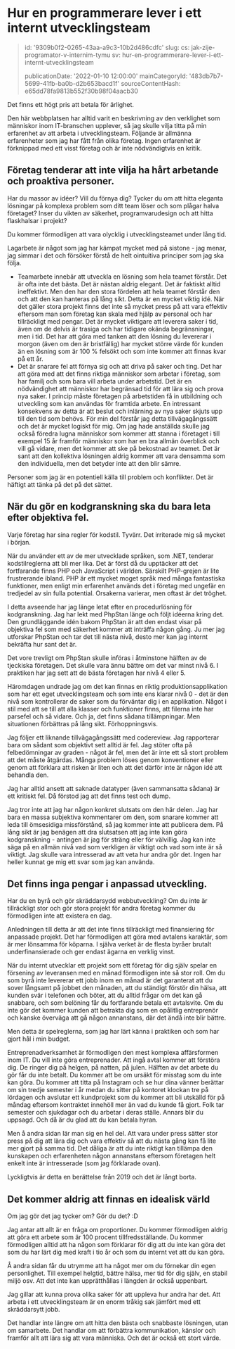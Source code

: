 Hur en programmerare lever i ett internt utvecklingsteam
========================================================

> id: '9309b0f2-0265-43aa-a9c3-10b2d486cdfc'
> slug:
> 	cs: jak-zije-programator-v-internim-tymu
> 	sv: hur-en-programmerare-lever-i-ett-internt-utvecklingsteam
> 
> publicationDate: '2022-01-10 12:00:00'
> mainCategoryId: '483db7b7-5699-41fb-ba0b-d2b653bacd1f'
> sourceContentHash: e65dd78fa9813b552f30b98f04aacb30

Det finns ett högt pris att betala för ärlighet.

Den här webbplatsen har alltid varit en beskrivning av den verklighet som människor inom IT-branschen upplever, så jag skulle vilja titta på min erfarenhet av att arbeta i utvecklingsteam. Följande är allmänna erfarenheter som jag har fått från olika företag. Ingen erfarenhet är förknippad med ett visst företag och är inte nödvändigtvis en kritik.

Företag tenderar att inte vilja ha hårt arbetande och proaktiva personer.
----------------------------------------------

Har du massor av idéer? Vill du förnya dig? Tycker du om att hitta eleganta lösningar på komplexa problem som ditt team löser och som plågar halva företaget? Inser du vikten av säkerhet, programvarudesign och att hitta flaskhalsar i projekt?

Du kommer förmodligen att vara olycklig i utvecklingsteamet under lång tid.

Lagarbete är något som jag har kämpat mycket med på sistone - jag menar, jag simmar i det och försöker förstå de helt ointuitiva principer som jag ska följa.

- Teamarbete innebär att utveckla en lösning som hela teamet förstår. Det är ofta inte det bästa. Det är nästan aldrig elegant. Det är faktiskt alltid ineffektivt. Men den har den stora fördelen att hela teamet förstår den och att den kan hanteras på lång sikt. Detta är en mycket viktig idé. När det gäller stora projekt finns det inte så mycket press på att vara effektiv eftersom man som företag kan skala med hjälp av personal och har tillräckligt med pengar. Det är mycket viktigare att leverera saker i tid, även om de delvis är trasiga och har tidigare okända begränsningar, men i tid. Det har att göra med tanken att den lösning du levererar i morgon (även om den är bristfällig) har mycket större värde för kunden än en lösning som är 100 % felsökt och som inte kommer att finnas kvar på ett år.
- Det är snarare fel att förnya sig och att driva på saker och ting. Det har att göra med att det finns riktiga människor som arbetar i företag, som har familj och som bara vill arbeta under arbetstid. Det är en nödvändighet att människor har begränsad tid för att lära sig och prova nya saker. I princip måste företagen på arbetstiden få in utbildning och utveckling som kan användas för framtida arbete. En intressant konsekvens av detta är att beslut och inlärning av nya saker skjuts upp till den tid som behövs. För min del förstår jag detta tillvägagångssätt och det är mycket logiskt för mig. Om jag hade anställda skulle jag också föredra lugna människor som kommer att stanna i företaget i till exempel 15 år framför människor som har en bra allmän överblick och vill gå vidare, men det kommer att ske på bekostnad av teamet. Det är sant att den kollektiva lösningen aldrig kommer att vara densamma som den individuella, men det betyder inte att den blir sämre.

Personer som jag är en potentiell källa till problem och konflikter. Det är häftigt att tänka på det på det sättet.

När du gör en kodgranskning ska du bara leta efter objektiva fel.
----------------------------------------

Varje företag har sina regler för kodstil. Tyvärr. Det irriterade mig så mycket i början.

När du använder ett av de mer utvecklade språken, som .NET, tenderar kodstilreglerna att bli mer lika. Det är först då du upptäcker att det fortfarande finns PHP och JavaScript i världen. Särskilt PHP-grejen är lite frustrerande ibland. PHP är ett mycket moget språk med många fantastiska funktioner, men enligt min erfarenhet används det i företag med ungefär en tredjedel av sin fulla potential. Orsakerna varierar, men oftast är det tröghet.

I detta avseende har jag länge letat efter en procedurlösning för kodgranskning. Jag har lekt med PhpStan länge och följt idéerna kring det. Den grundläggande idén bakom PhpStan är att den endast visar på objektiva fel som med säkerhet kommer att inträffa någon gång. Ju mer jag utforskar PhpStan och tar det till nästa nivå, desto mer kan jag internt bekräfta hur sant det är.

Det vore trevligt om PhpStan skulle införas i åtminstone hälften av de tjeckiska företagen. Det skulle vara ännu bättre om det var minst nivå 6. I praktiken har jag sett att de bästa företagen har nivå 4 eller 5.

Häromdagen undrade jag om det kan finnas en riktig produktionsapplikation som har ett eget utvecklingsteam och som inte ens klarar nivå 0 - det är den nivå som kontrollerar de saker som du förväntar dig i en applikation. Något i stil med att se till att alla klasser och funktioner finns, att filerna inte har parsefel och så vidare. Och ja, det finns sådana tillämpningar. Men situationen förbättras på lång sikt. Förhoppningsvis.

Jag följer ett liknande tillvägagångssätt med codereview. Jag rapporterar bara om sådant som objektivt sett alltid är fel. Jag stöter ofta på felbedömningar av graden - något är fel, men det är inte ett så stort problem att det måste åtgärdas. Många problem löses genom konventioner eller genom att förklara att risken är liten och att det därför inte är någon idé att behandla den.

Jag har alltid ansett att saknade datatyper (även sammansatta sådana) är ett kritiskt fel. Då förstod jag att det finns test och dump.

Jag tror inte att jag har någon konkret slutsats om den här delen. Jag har bara en massa subjektiva kommentarer om den, som snarare kommer att leda till ömsesidiga missförstånd, så jag kommer inte att publicera dem. På lång sikt är jag benägen att dra slutsatsen att jag inte kan göra kodgranskning - antingen är jag för sträng eller för välvillig. Jag kan inte säga på en allmän nivå vad som verkligen är viktigt och vad som inte är så viktigt. Jag skulle vara intresserad av att veta hur andra gör det. Ingen har heller kunnat ge mig ett svar som jag kan använda.

Det finns inga pengar i anpassad utveckling.
---------------------------------

Har du en byrå och gör skräddarsydd webbutveckling? Om du inte är tillräckligt stor och gör stora projekt för andra företag kommer du förmodligen inte att existera en dag.

Anledningen till detta är att det inte finns tillräckligt med finansiering för anpassade projekt. Det har förmodligen att göra med avtalens karaktär, som är mer lönsamma för köparna. I själva verket är de flesta byråer brutalt underfinansierade och ger endast ägarna en verklig vinst.

När du internt utvecklar ett projekt som ett företag för dig själv spelar en försening av leveransen med en månad förmodligen inte så stor roll. Om du som byrå inte levererar ett jobb inom en månad är det garanterat att du sover långsamt på jobbet den månaden, att du ständigt förstör din hälsa, att kunden svär i telefonen och böter, att du alltid frågar om det kan gå snabbare, och som belöning får du fortfarande betala ett avtalsvite. Om du inte gör det kommer kunden att betrakta dig som en opålitlig entreprenör och kanske överväga att gå någon annanstans, där det ändå inte blir bättre.

Men detta är spelreglerna, som jag har lärt känna i praktiken och som har gjort hål i min budget.

Entreprenadverksamhet är förmodligen den mest komplexa affärsformen inom IT. Du vill inte göra entreprenader. Att ingå avtal kommer att förstöra dig. De ringer dig på helgen, på natten, på julen. Hälften av det arbete du gör får du inte betalt. Du kommer att be om ursäkt för misstag som du inte kan göra. Du kommer att titta på Instagram och se hur dina vänner berättar om sin tredje semester i år medan du sitter på kontoret klockan tre på lördagen och avslutar ett kundprojekt som du kommer att bli utskälld för på måndag eftersom kontraktet innehöll mer än vad du kunde få gjort. Folk tar semester och sjukdagar och du arbetar i deras ställe. Annars blir du uppsagd. Och då är du glad att du kan betala hyran.

Men å andra sidan lär man sig en hel del. Att vara under press sätter stor press på dig att lära dig och vara effektiv så att du nästa gång kan få lite mer gjort på samma tid. Det dåliga är att du inte riktigt kan tillämpa den kunskapen och erfarenheten någon annanstans eftersom företagen helt enkelt inte är intresserade (som jag förklarade ovan).

Lyckligtvis är detta en berättelse från 2019 och det är långt borta.

Det kommer aldrig att finnas en idealisk värld
-------------------------

Om jag gör det jag tycker om? Gör du det? :D

Jag antar att allt är en fråga om proportioner. Du kommer förmodligen aldrig att göra ett arbete som är 100 procent tillfredsställande. Du kommer förmodligen alltid att ha någon som förklarar för dig att du inte kan göra det som du har lärt dig med kraft i tio år och som du internt vet att du kan göra.

Å andra sidan får du utrymme att ha något mer om du förnekar din egen personlighet. Till exempel helgtid, bättre hälsa, mer tid för dig själv, en stabil miljö osv. Att det inte kan upprätthållas i längden är också uppenbart.

Jag gillar att kunna prova olika saker för att uppleva hur andra har det. Att arbeta i ett utvecklingsteam är en enorm tråkig sak jämfört med ett skräddarsytt jobb.

Det handlar inte längre om att hitta den bästa och snabbaste lösningen, utan om samarbete. Det handlar om att förbättra kommunikation, känslor och framför allt att lära sig att vara människa. Och det är också ett stort värde.
